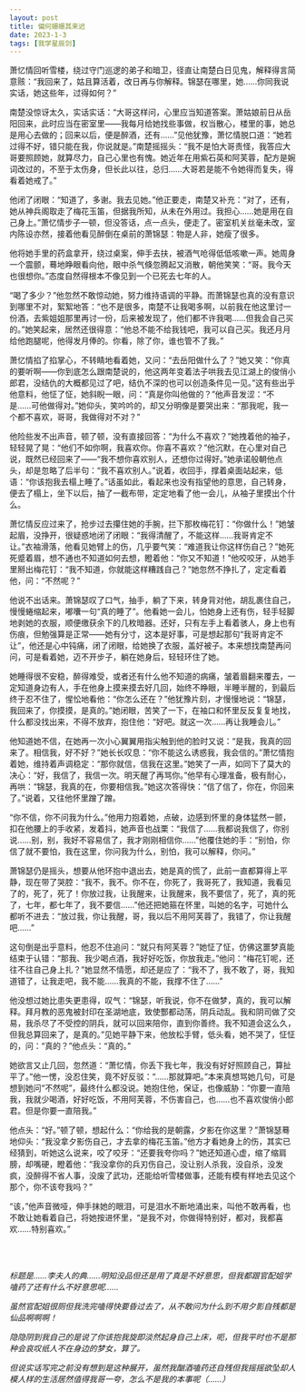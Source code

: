 ```yaml
---
layout: post
title: 偏何姗姗其来迟
date: 2023-1-3
tags: [我学星辰剑]
---
```


萧忆情回听雪楼，绕过守门巡逻的弟子和暗卫，径直让南楚白日见鬼，解释得言简意赅：“我回来了，姑且算活着，改日再与你解释。锦瑟在哪里，她……你同我说实话，她这些年，过得如何？”

南楚没惊讶太久，实话实话：“大哥这样问，心里应当知道答案。萧姑娘前日从岳阳回来，此时应当在密室里——我每月给她找些事做，权当散心，楼里的事，她总是用心去做的；回来以后，便是醉酒，还有……”见他犹豫，萧忆情脱口道：“她若过得不好，错只能在我，你说就是。”南楚摇摇头：“我不是怕大哥责怪，我答应大哥要照顾她，就算尽力，自己心里也有愧。她近年在用紫石英和阿芙蓉，配方是婉词改过的，不至于太伤身，但长此以往，总归……大哥若是能不令她得而复失，得看着她戒了。”

他闭了闭眼：“知道了，多谢。我去见她。”他正要走，南楚又补充：“对了，还有，她从神兵阁取走了梅花玉笛，但据我所知，从未在外用过。我担心……她是用在自己身上。”萧忆情步子一顿，但没答话，点一点头，便走了。密室机关丝毫未改，室内陈设亦然，接着他看见醉倒在桌前的萧锦瑟：物是人非，她瘦了很多。

他将她手里的药盒拿开，绕过桌案，伸手去扶，被酒气呛得低低咳嗽一声。她周身一个震颤，蓦地睁眼看向他，眼中杀气倏忽腾起又消散，朝他笑笑：“哥。我今天也很想你。”态度自然得根本不像见到一个已死去七年的人。

“喝了多少？”他忽然不敢惊动她，努力维持语调的平静。而萧锦瑟也真的没有意识到哪里不对，絮絮地答：“也不是很多，南楚不让我喝多啊，以前我在他这里讨一份酒，去紫姐姐那里再讨一份，后来被发现了，他们都不许我喝……但我会自己买的。”她笑起来，居然还很得意：“他总不能不给我钱吧，我可以自己买。我还月月给他跑腿呢，他得发月俸的。你看，除了你，谁也管不了我。”

萧忆情掐了掐掌心，不转睛地看着她，又问：“去岳阳做什么了？”她又笑：“你真的要听啊——你到底怎么跟南楚说的，他这两年变着法子哄我去见江湖上的俊俏小郎君，没结仇的大概都见过了吧，结仇不深的也可以创造条件见一见。”这有些出乎他意料，他怔了怔，她斜睨一眼，问：“真是你叫他做的？”他声音发涩：“不是……可他做得对。”她仰头，笑吟吟的，却又分明像是要哭出来：“那我呢，我一个都不喜欢，哥哥，我做得对不对？”

他险些发不出声音，顿了顿，没有直接回答：“为什么不喜欢？”她拽着他的袖子，轻轻晃了晃：“他们不如你啊，我喜欢你。你喜不喜欢？”他沉默，在心里对自己说，既然已经回来了——“我不想你喜欢别人，还想你过得好。”她承诺般朝他点头，却是忽略了后半句：“我不喜欢别人。”说着，收回手，撑着桌面站起来，低语：“你该抱我去榻上睡了。”话虽如此，看起来也没有指望他的意思，自己转身，便去了榻上，坐下以后，抽了一截布带，定定地看了他一会儿，从袖子里摸出个什么。

萧忆情反应过来了，抢步过去攥住她的手腕，拦下那枚梅花钉：“你做什么！”她皱起眉，没挣开，很疑惑地闭了闭眼：“我得清醒了，不能这样……我哥肯定不让。”衣袖滑落，他看见她臂上的伤，几乎要气笑：“难道我让你这样伤自己？”她死死蹙着眉，想不通也不知道如何去想，瞪着他：“你又不知道！”他咬咬牙，从她手里掰出梅花钉：“我不知道，你就能这样糟践自己？”她忽然不挣扎了，定定看着他，问：“不然呢？”

他说不出话来。萧锦瑟叹了口气，抽手，躺了下来，转身背对他，胡乱裹住自己，慢慢蜷缩起来，嘟囔一句“真的睡了”。他看她一会儿，怕她身上还有伤，轻手轻脚地剥她的衣服，顺便缴获余下的几枚暗器。还好，只有左手上看着骇人，身上也有伤痕，但勉强算是正常——她有分寸，这本是好事，可是想起那句“我哥肯定不让”，他还是心中钝痛，闭了闭眼，给她换了衣服，盖好被子。本来想找南楚再问问，可是看着她，迈不开步子，躺在她身后，轻轻环住了她。

她睡得很不安稳，醉得难受，或者还有什么他不知道的病痛，皱着眉翻来覆去，一定知道身边有人，手在他身上摸来摸去好几回，始终不睁眼，半睡半醒的，到最后终于忍不住了，惺忪地看他：“你怎么还在？”他犹豫片刻，才慢慢地说：“锦瑟，我回来了，你摸摸，是真的。”她闭眼，苦笑了一下，在袖口和怀里反反复复地找，什么都没找出来，不得不放弃，抱住他：“好吧。就这一次……再让我睡会儿。”

他知道她不信，在她再一次小心翼翼用指尖触到他的脸时又说：“是我，我真的回来了。相信我，好不好？”她长长叹息：“你不能这么诱惑我，我会信的。”萧忆情抱着她，维持着声调稳定：“那你就信，信我在这里。”她笑了一声，如同下了莫大的决心：“好，我信了，我信一次。明天醒了再骂你。”他早有心理准备，极有耐心，再哄：“锦瑟，我真的在，你要相信我。”她这次答得快：“信了信了，你在，你回来了。”说着，又往他怀里蹭了蹭。

“你不信，你不问我为什么。”他用力抱着她，点破，边感到怀里的身体猛然一颤，扣在他腰上的手收紧，发着抖，她声音也战栗：“我信了……我都说我信了，你别说……别，别，我好不容易信了，我才刚刚相信你……”他覆住她的手：“别怕，你信了就不要怕，我在这里，你问我为什么，别怕，我可以解释，你问。”

萧锦瑟仍是摇头，想要从他环抱中退出去，她是真的慌了，此前一直都算得上平静，现在带了哭腔：“我不，我不。你不在，你死了，我哥死了，我知道，我看见了的，死了，死了！你放过我，让我醒来，让我醒来，我不要信了，死了，真的死了，七年，都七年了，我不要信……”他还把她箍在怀里，叫她的名字，可她什么都听不进去：“放过我，你让我醒，哥，我以后不用阿芙蓉了，我错了，你让我醒吧……”

这句倒是出乎意料，他忍不住追问：“就只有阿芙蓉？”她怔了怔，仿佛这噩梦真能结束于认错：“那我、我少喝点酒，我好好吃饭，你放我走。”他问：“梅花钉呢，还往不往自己身上扎？”她显然不情愿，却还是应了：“我不了，我不敢了，哥，我知道错了，让我走吧，我不能……我真的不能，我撑不住了……”

他没想过她比患失更患得，叹气：“锦瑟，听我说，你不在做梦，真的，我可以解释。拜月教的恶鬼被封印在圣湖地底，致使酆都动荡，阴兵动乱。我和阴司做了交易，我杀尽了不受控的阴兵，就可以回来陪你，直到你善终。我不知道会这么久，但我总算回来了，是真的。”见她平静下来，他放松手臂，低头看，她不哭了，怔怔的，问：“真的？”他点头：“真的。”

她欲言又止几回，忽然道：“萧忆情，你丢下我七年，我没有好好照顾自己，算扯平了。”他一愣，没忍住笑，竟不好反驳：“……那就算吧。”本来真想骂她几句，可是想到她问“不然呢”，最终什么都没说。她抱住他，保证，也像威胁：“你要一直陪我，我就少喝酒，好好吃饭，不用阿芙蓉，不伤害自己，也……也不喜欢俊俏小郎君。但是你要一直陪我。”

他点头：“好。”顿了顿，想起什么：“你给我的是朝露，夕影在你这里？”萧锦瑟蓦地仰头：“我没拿夕影伤自己，才去拿的梅花玉笛。”他方才看她身上的伤，其实已经猜到，听她这么说来，咬了咬牙：“还要我夸你吗？”她还知道心虚，缩了缩肩膀，却嘴硬，瞪着他：“我没拿你的兵刃伤自己，没让别人杀我，没自杀，没发疯，没醉得不省人事，没废了武功，还能给听雪楼做事，还能有模有样地去见这个那个，你不该夸我吗？”

“该，”他声音微哑，伸手抹她的眼泪，可是泪水不断地涌出来，叫他不敢再看，也不敢让她看着自己，将她按进怀里，“是我不对，你做得特别好，都对，我都喜欢……特别喜欢。”

<br>
<br>

*标题是……李夫人的典……明知没品但还是用了真是不好意思，但我都跟官配姐学嗑药了还有什么不好意思呢……*

*虽然官配姐很厕但我洗完嗑得快要昏过去了，从不敢问为什么到不用夕影自残都是仙品啊啊啊！*

*隐隐阴到我自己的是说了你该抱我旋即淡然起身自己上床，呃，但我平时也不是那种会哀叹纸人不在身边的梦女，算了。*

*但说实话写完之前没有想到是这种展开，虽然我酗酒嗑药还自残但我摇摇欲坠却人模人样的生活居然值得我哥一夸，怎么不是我的本事呢（……）*